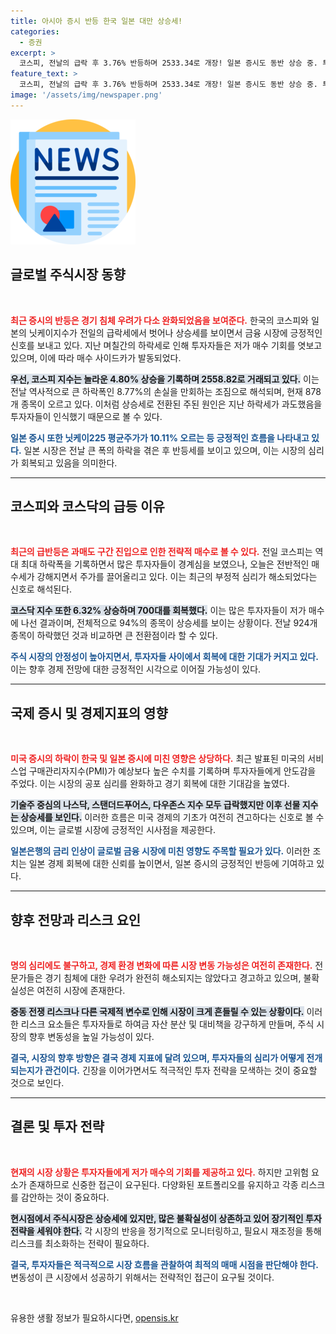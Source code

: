 ```yaml
---
title: 아시아 증시 반등 한국 일본 대만 상승세!
categories:
  - 증권
excerpt: >
  코스피, 전날의 급락 후 3.76% 반등하며 2533.34로 개장! 일본 증시도 동반 상승 중. 투자자들, 저가 매수세로 시장에 활기를 불어넣다!
feature_text: >
  코스피, 전날의 급락 후 3.76% 반등하며 2533.34로 개장! 일본 증시도 동반 상승 중. 투자자들, 저가 매수세로 시장에 활기를 불어넣다!
image: '/assets/img/newspaper.png'
---
```


<p><img src="/assets/img/newspaper.png" alt="kimp 속보" /></p>

<h2 data-ke-size="size26">글로벌 주식시장 동향</h2>

<p data-ke-size="size16">&nbsp;</p>

<p><b><span style="color: #ee2323;">최근 증시의 반등은 경기 침체 우려가 다소 완화되었음을 보여준다.</span></b> 한국의 코스피와 일본의 닛케이지수가 전일의 급락세에서 벗어나 상승세를 보이면서 금융 시장에 긍정적인 신호를 보내고 있다. 지난 며칠간의 하락세로 인해 투자자들은 저가 매수 기회를 엿보고 있으며, 이에 따라 매수 사이드카가 발동되었다.</p>

<p><b><span style="background-color: #21538527;">우선, 코스피 지수는 놀라운 4.80% 상승을 기록하며 2558.82로 거래되고 있다.</span></b> 이는 전날 역사적으로 큰 하락폭인 8.77%의 손실을 만회하는 조짐으로 해석되며, 현재 878개 종목이 오르고 있다. 이처럼 상승세로 전환된 주된 원인은 지난 하락세가 과도했음을 투자자들이 인식했기 때문으로 볼 수 있다.</p>

<p><b><span style="color: #1a5490;">일본 증시 또한 닛케이225 평균주가가 10.11% 오르는 등 긍정적인 흐름을 나타내고 있다.</span></b> 일본 시장은 전날 큰 폭의 하락을 겪은 후 반등세를 보이고 있으며, 이는 시장의 심리가 회복되고 있음을 의미한다.</p>

<hr/>

<h2 data-ke-size="size26">코스피와 코스닥의 급등 이유</h2>

<p data-ke-size="size16">&nbsp;</p>

<p><b><span style="color: #ee2323;">최근의 급반등은 과매도 구간 진입으로 인한 전략적 매수로 볼 수 있다.</span></b> 전일 코스피는 역대 최대 하락폭을 기록하면서 많은 투자자들이 경계심을 보였으나, 오늘은 전반적인 매수세가 강해지면서 주가를 끌어올리고 있다. 이는 최근의 부정적 심리가 해소되었다는 신호로 해석된다.</p>

<p><b><span style="background-color: #21538527;">코스닥 지수 또한 6.32% 상승하며 700대를 회복했다.</span></b> 이는 많은 투자자들이 저가 매수에 나선 결과이며, 전체적으로 94%의 종목이 상승세를 보이는 상황이다. 전날 924개 종목이 하락했던 것과 비교하면 큰 전환점이라 할 수 있다.</p>

<p><b><span style="color: #1a5490;">주식 시장의 안정성이 높아지면서, 투자자들 사이에서 회복에 대한 기대가 커지고 있다.</span></b> 이는 향후 경제 전망에 대한 긍정적인 시각으로 이어질 가능성이 있다.</p>

<hr/>

<h2 data-ke-size="size26">국제 증시 및 경제지표의 영향</h2>

<p data-ke-size="size16">&nbsp;</p>

<p><b><span style="color: #ee2323;">미국 증시의 하락이 한국 및 일본 증시에 미친 영향은 상당하다.</span></b> 최근 발표된 미국의 서비스업 구매관리자지수(PMI)가 예상보다 높은 수치를 기록하며 투자자들에게 안도감을 주었다. 이는 시장의 공포 심리를 완화하고 경기 회복에 대한 기대감을 높였다.</p>

<p><b><span style="background-color: #21538527;">기술주 중심의 나스닥, 스탠더드푸어스, 다우존스 지수 모두 급락했지만 이후 선물 지수는 상승세를 보인다.</span></b> 이러한 흐름은 미국 경제의 기초가 여전히 견고하다는 신호로 볼 수 있으며, 이는 글로벌 시장에 긍정적인 시사점을 제공한다.</p>

<p><b><span style="color: #1a5490;">일본은행의 금리 인상이 글로벌 금융 시장에 미친 영향도 주목할 필요가 있다.</span></b> 이러한 조치는 일본 경제 회복에 대한 신뢰를 높이면서, 일본 증시의 긍정적인 반등에 기여하고 있다.</p>

<hr/>

<h2 data-ke-size="size26">향후 전망과 리스크 요인</h2>

<p data-ke-size="size16">&nbsp;</p>

<p><b><span style="color: #ee2323;">명의 심리에도 불구하고, 경제 환경 변화에 따른 시장 변동 가능성은 여전히 존재한다.</span></b> 전문가들은 경기 침체에 대한 우려가 완전히 해소되지는 않았다고 경고하고 있으며, 불확실성은 여전히 시장에 존재한다.</p>

<p><b><span style="background-color: #21538527;">중동 전쟁 리스크나 다른 국제적 변수로 인해 시장이 크게 흔들릴 수 있는 상황이다.</span></b> 이러한 리스크 요소들은 투자자들로 하여금 자산 분산 및 대비책을 강구하게 만들며, 주식 시장의 향후 변동성을 높일 가능성이 있다.</p>

<p><b><span style="color: #1a5490;">결국, 시장의 향후 방향은 결국 경제 지표에 달려 있으며, 투자자들의 심리가 어떻게 전개되는지가 관건이다.</span></b> 긴장을 이어가면서도 적극적인 투자 전략을 모색하는 것이 중요할 것으로 보인다.</p>

<hr/>

<h2 data-ke-size="size26">결론 및 투자 전략</h2>

<p data-ke-size="size16">&nbsp;</p>

<p><b><span style="color: #ee2323;">현재의 시장 상황은 투자자들에게 저가 매수의 기회를 제공하고 있다.</span></b> 하지만 고위험 요소가 존재하므로 신중한 접근이 요구된다. 다양화된 포트폴리오를 유지하고 각종 리스크를 감안하는 것이 중요하다.</p>

<p><b><span style="background-color: #21538527;">현시점에서 주식시장은 상승세에 있지만, 많은 불확실성이 상존하고 있어 장기적인 투자 전략을 세워야 한다.</span></b> 각 시장의 반응을 정기적으로 모니터링하고, 필요시 재조정을 통해 리스크를 최소화하는 전략이 필요하다.</p>

<p><b><span style="color: #1a5490;">결국, 투자자들은 적극적으로 시장 흐름을 관찰하여 최적의 매매 시점을 판단해야 한다.</span></b> 변동성이 큰 시장에서 성공하기 위해서는 전략적인 접근이 요구될 것이다.</p>

<p data-ke-size="size16">&nbsp;</p>
유용한 생활 정보가 필요하시다면, <a href="https://opensis.kr" rel="dofollow">opensis.kr</a>


